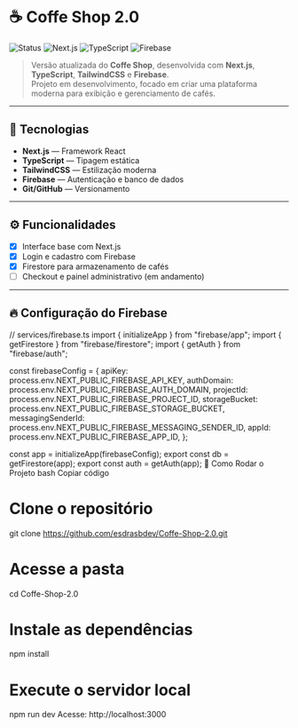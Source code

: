 # ☕ Coffe Shop 2.0

![Status](https://img.shields.io/badge/status-em%20desenvolvimento-yellow)
![Next.js](https://img.shields.io/badge/Next.js-000000?logo=nextdotjs)
![TypeScript](https://img.shields.io/badge/TypeScript-3178C6?logo=typescript&logoColor=white)
![Firebase](https://img.shields.io/badge/Firebase-FFCA28?logo=firebase&logoColor=black)

> Versão atualizada do **Coffe Shop**, desenvolvida com **Next.js**, **TypeScript**, **TailwindCSS** e **Firebase**.  
> Projeto em desenvolvimento, focado em criar uma plataforma moderna para exibição e gerenciamento de cafés.

---

## 🚀 Tecnologias

- **Next.js** — Framework React  
- **TypeScript** — Tipagem estática  
- **TailwindCSS** — Estilização moderna  
- **Firebase** — Autenticação e banco de dados  
- **Git/GitHub** — Versionamento  

---

## ⚙️ Funcionalidades

- [x] Interface base com Next.js  
- [x] Login e cadastro com Firebase  
- [x] Firestore para armazenamento de cafés  
- [ ] Checkout e painel administrativo (em andamento)

---

## 🔥 Configuração do Firebase


// services/firebase.ts
import { initializeApp } from "firebase/app";
import { getFirestore } from "firebase/firestore";
import { getAuth } from "firebase/auth";

const firebaseConfig = {
  apiKey: process.env.NEXT_PUBLIC_FIREBASE_API_KEY,
  authDomain: process.env.NEXT_PUBLIC_FIREBASE_AUTH_DOMAIN,
  projectId: process.env.NEXT_PUBLIC_FIREBASE_PROJECT_ID,
  storageBucket: process.env.NEXT_PUBLIC_FIREBASE_STORAGE_BUCKET,
  messagingSenderId: process.env.NEXT_PUBLIC_FIREBASE_MESSAGING_SENDER_ID,
  appId: process.env.NEXT_PUBLIC_FIREBASE_APP_ID,
};

const app = initializeApp(firebaseConfig);
export const db = getFirestore(app);
export const auth = getAuth(app);
🧰 Como Rodar o Projeto
bash
Copiar código
# Clone o repositório
git clone https://github.com/esdrasbdev/Coffe-Shop-2.0.git

# Acesse a pasta
cd Coffe-Shop-2.0

# Instale as dependências
npm install

# Execute o servidor local
npm run dev
Acesse: http://localhost:3000





